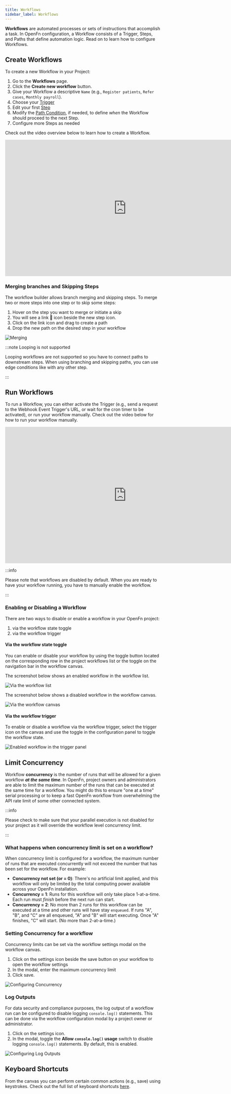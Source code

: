 ```yaml
---
title: Workflows
sidebar_label: Workflows
---
```


**Workflows** are automated processes or sets of instructions that accomplish a
task. In OpenFn configuration, a Workflow consists of a Trigger, Steps, and
Paths that define automation logic. Read on to learn how to configure Workflows.

## Create Workflows

To create a new Workflow in your Project:

1. Go to the **Workflows** page.
2. Click the **Create new workflow** button.
3. Give your Workflow a descriptive `Name` (e.g., `Register patients`,
   `Refer cases`, `Monthly payroll`).
4. Choose your [Trigger](../build/triggers.md)
5. Edit your first [Step](../build/steps/steps.md)
6. Modify the [Path Condition](../build/paths.md), if needed, to define _when_
   the Workflow should proceed to the next Step.
7. Configure more Steps as needed

Check out the video overview below to learn how to create a Workflow.

<iframe width="784" height="441" src="https://www.youtube.com/embed/HmE_wp_g1RY?si=Pud7DPS0BevAjStp" title="YouTube video player" frameborder="0" allow="accelerometer; autoplay; clipboard-write; encrypted-media; gyroscope; picture-in-picture; web-share" allowfullscreen></iframe>

### Merging branches and Skipping Steps

The workflow builder allows branch merging and skipping steps. To merge two or
more steps into one step or to skip some steps:

1. Hover on the step you want to merge or initiate a skip
2. You will see a link 🔗 icon beside the new step icon.
3. Click on the link icon and drag to create a path
4. Drop the new path on the desired step in your workflow

![Merging](/img/workflow_builder_merging.gif)

:::note Looping is not supported

Looping workflows are not supported so you have to connect paths to downstream
steps. When using branching and skipping paths, you can use edge conditions like
with any other step.

:::

## Run Workflows

To run a Workflow, you can either activate the Trigger (e.g., send a request to
the Webhook Event Trigger's URL, or wait for the cron timer to be activated), or
run your workflow manually. Check out the video below for how to run your
workflow manually.

<iframe width="784" height="441" src="https://www.youtube.com/embed/dssixE3Sukc?si=n3Jpdiu_aiBLXuHb" title="YouTube video player" frameborder="0" allow="accelerometer; autoplay; clipboard-write; encrypted-media; gyroscope; picture-in-picture; web-share" allowfullscreen></iframe>

:::info

Please note that workflows are disabled by default. When you are ready to have
your workflow running, you have to manually enable the workflow.

:::

### Enabling or Disabling a Workflow

There are two ways to disable or enable a workflow in your OpenFn project:

1. via the workflow state toggle
2. via the workflow trigger

#### Via the workflow state toggle

You can enable or disable your workflow by using the toggle button located on
the corresponding row in the project workflows list or the toggle on the
navigation bar in the workflow canvas.

The screenshot below shows an enabled workflow in the workflow list.

![Via the workflow list](/img/workflow_list_toggle.png)

The screenshot below shows a disabled workflow in the workflow canvas.

![Via the workflow canvas](/img/workflow_canvas_toggle.png)

#### Via the workflow trigger

To enable or disable a workflow via the workflow trigger, select the trigger
icon on the canvas and use the toggle in the configuration panel to toggle the
workflow state.

![Enabled workflow in the trigger panel](/img/via-trigger-panel.png)

## Limit Concurrency

Workflow **concurrency** is the number of runs that will be allowed for a given
workflow **_at the same time_**. In OpenFn, project owners and administrators
are able to limit the maximum number of the runs that can be executed at the
same time for a workflow. You might do this to ensure "one at a time" serial
processing or to keep a fast OpenFn workflow from overwhelming the API rate
limit of some other connected system.

:::info

Please check to make sure that your parallel execution is not disabled for your
project as it will override the workflow level concurrency limit.

:::

### What happens when concurrency limit is set on a workflow?

When concurrency limit is configured for a workflow, the maximum number of runs
that are executed concurrently will not exceed the number that has been set for
the workflow. For example:

- **Concurrency not set (or = 0)**: There's no artificial limit applied, and
  this workflow will only be limited by the total computing power available
  across your OpenFn installation.
- **Concurrency = 1**: Runs for this workflow will only take place 1-at-a-time.
  Each run must _finish_ before the next run can start.
- **Concurrency = 2**: No more than 2 runs for this workflow can be executed at
  a time and other runs will have stay `enqueued`. If runs "A", "B", and "C" are
  all enqueued, "A" and "B" will start executing. Once "A" finishes, "C" will
  start. (No more than 2-at-a-time.)

### Setting Concurrency for a workflow

Concurrency limits can be set via the workflow settings modal on the workflow
canvas.

1. Click on the settings icon beside the save button on your workflow to open
   the workflow settings
2. In the modal, enter the maximum concurrency limit
3. Click save.

![Configuring Concurrency](/img/configuring-concurrency.png)

### Log Outputs

For data security and compliance purposes, the log output of a workflow run can
be configured to disable logging `console.log()` statements. This can be done
via the workflow configuration modal by a project owner or administrator.

1. Click on the settings icon.
2. In the modal, toggle the **Allow `console.log()` usage** switch to disable
   logging `console.log()` statements. By default, this is enabled.

![Configuring Log Outputs](/img/configuring-log-outputs.png)

## Keyboard Shortcuts

From the canvas you can perform certain common actions (e.g., save) using
keystrokes. Check out the full list of keyboard shortcuts
[here](/documentation/keyboard-shortcuts).
